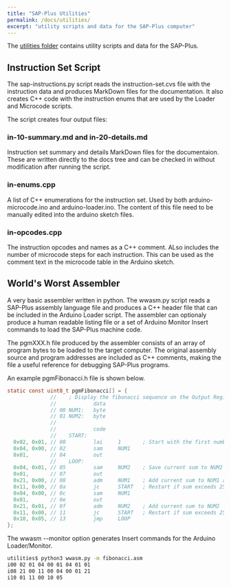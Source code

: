 ```yaml
---
title: "SAP-Plus Utilities"
permalink: /docs/utilities/
excerpt: "utility scripts and data for the SAP-Plus computer"
---
```


The [utilities folder](https://github.com/TomNisbet/sap-plus/tree/main/utilities/) contains utility scripts and data for the SAP-Plus.  

## Instruction Set Script

The sap-instructions.py script reads the instruction-set.cvs file with the instruction data and produces MarkDown files for the documentation.  It also creates C++ code with the instruction enums that are used by the Loader and Microcode scripts.  

The script creates four output files:

### in-10-summary.md and in-20-details.md

Instruction set summary and details MarkDown files for the documentaion.  These are written directly to the docs tree and can be checked in without modification after running the script.

### in-enums.cpp

A list of C++ enumerations for the instruction set.  Used by both arduino-microcode.ino and arduino-loader.ino. The content of this file need to be manually edited into the arduino sketch files.

### in-opcodes.cpp

The instruction opcodes and names as a C++ comment.  ALso includes the number of microcode steps for each instruction.  This can be used as the comment text in the microcode table in the Arduino sketch.

## World's Worst Assembler

A very basic assembler written in python.  The wwasm.py script reads a SAP-Plus  assembly language file and produces a C++ header file that can be included in the Arduino Loader script.  The assembler can optionaly produce a human readable listing file or a set of Arduino Monitor Insert commands to load the SAP-Plus machine code.

The pgmXXX.h file produced by the assembler consists of an array of program bytes to be loaded to the target computer.  The original assembly source and program addresses are included as C++ comments, making the file a useful reference for debugging SAP-Plus programs.

An example pgmFibonacci.h file is shown below.

``` c
static const uint8_t pgmFibonacci[] = {
              //    ; Display the fibonacci sequence on the Output Register
              //            data
              // 00 NUM1:   byte
              // 01 NUM2:   byte
              //    
              //            code
              //    START:
  0x02, 0x01, // 00         lai     1       ; Start with the first number in the sequence and save as NUM1
  0x04, 0x00, // 02         sam     NUM1
  0x01,       // 04         out
              //    LOOP:
  0x04, 0x01, // 05         sam     NUM2    ; Save current sum to NUM2 and output it
  0x01,       // 07         out
  0x21, 0x00, // 08         adm     NUM1    ; Add current sum to NUM1 and save as NUM1
  0x11, 0x00, // 0a         jc      START   ; Restart if sum exceeds 255
  0x04, 0x00, // 0c         sam     NUM1
  0x01,       // 0e         out
  0x21, 0x01, // 0f         adm     NUM2    ; Add current sum to NUM2
  0x11, 0x00, // 11         jc      START   ; Restart if sum exceeds 255
  0x10, 0x05, // 13         jmp     LOOP
};
```

The wwasm --monitor option generates Insert commands for the Arduino Loader/Monitor.

``` bash
utilities$ python3 wwasm.py -m fibonacci.asm
i00 02 01 04 00 01 04 01 01
i08 21 00 11 00 04 00 01 21
i10 01 11 00 10 05
```
